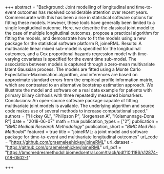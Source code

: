 +++
abstract = "Background: Joint modelling of longitudinal and time-to-event outcomes has received considerable attention over recent years. Commensurate with this has been a rise in statistical software options for fitting these models. However, these tools have generally been limited to a single longitudinal outcome. Here, we describe the classical joint model to the case of multiple longitudinal outcomes, propose a practical algorithm for fitting the models, and demonstrate how to fit the models using a new package for the statistical software platform R, joineRML. Results: A multivariate linear mixed sub-model is specified for the longitudinal outcomes, and a Cox proportional hazards regression model with time-varying covariates is specified for the event time sub-model. The association between models is captured through a zero-mean multivariate latent Gaussian process. The models are fitted using a Monte Carlo Expectation-Maximisation algorithm, and inferences are based on approximate standard errors from the empirical profile information matrix, which are contrasted to an alternative bootstrap estimation approach. We illustrate the model and software on a real data example for patients with primary biliary cirrhosis with three repeatedly measured biomarkers. Conclusions: An open-source software package capable of fitting multivariate joint models is available. The underlying algorithm and source code makes use of several methods to increase computational speed."
authors = ["Hickey GL", "Philipson P", "Jorgensen A", "Kolamunnage-Dona R"]
date = "2018-06-07"
math = true
publication_types = ["2"]
publication = "*BMC Medical Research Methodology*"
publication_short = "*BMC Med Res Methodol*"
featured = true
title = "joineRML: a joint model and software package for time-to-event and multivariate longitudinal outcomes"
url_code = "https://github.com/graemeleehickey/joineRML"
url_dataset = "https://github.com/graemeleehickey/joineRML"
url_pdf = "https://bmcmedresmethodol.biomedcentral.com/track/pdf/10.1186/s12874-018-0502-1"

+++
